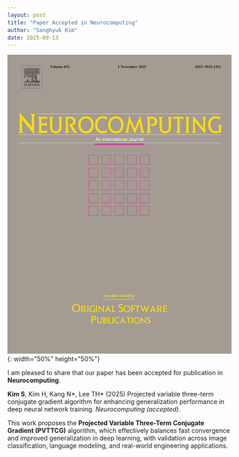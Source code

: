 ```yaml
---
layout: post
title: "Paper Accepted in Neurocomputing"
author: "Sanghyuk Kim"
date: 2025-09-13
---
```


![Publication_2025_Neurocomputing](/images/Neurocomputing.jpg){: width="50%" height="50%"}

I am pleased to share that our paper has been accepted for publication in **Neurocomputing**.

**Kim S**, Kim H, Kang N\*, Lee TH\* (2025) Projected variable three-term conjugate gradient algorithm for enhancing generalization performance in deep neural network training. _Neurocomputing_ _(accepted)_.

This work proposes the **Projected Variable Three-Term Conjugate Gradient (PVTTCG)** algorithm, which effectively balances fast convergence and improved generalization in deep learning, with validation across image classification, language modeling, and real-world engineering applications.

